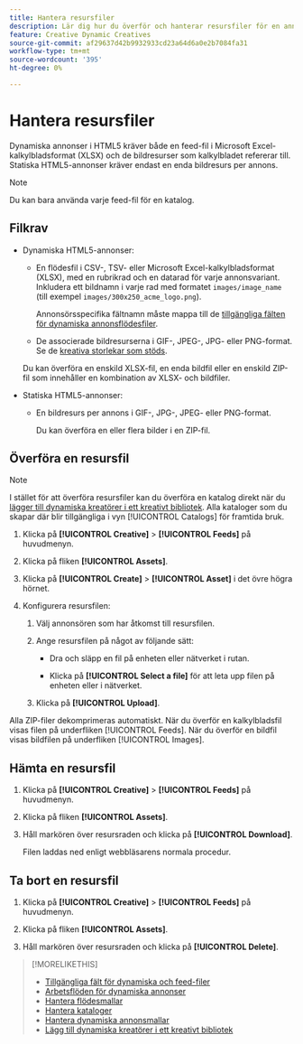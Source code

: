 ```yaml
---
title: Hantera resursfiler
description: Lär dig hur du överför och hanterar resursfiler för en annonsörer.
feature: Creative Dynamic Creatives
source-git-commit: af29637d42b9932933cd23a64d6a0e2b7084fa31
workflow-type: tm+mt
source-wordcount: '395'
ht-degree: 0%

---
```


# Hantera resursfiler

Dynamiska annonser i HTML5 kräver både en feed-fil i Microsoft Excel-kalkylbladsformat (XLSX) och de bildresurser som kalkylbladet refererar till. Statiska HTML5-annonser kräver endast en enda bildresurs per annons.


>[!NOTE]
>
> Du kan bara använda varje feed-fil för en katalog.

## Filkrav

* Dynamiska HTML5-annonser:

   * En flödesfil i CSV-, TSV- eller Microsoft Excel-kalkylbladsformat (XLSX), med en rubrikrad och en datarad för varje annonsvariant. Inkludera ett bildnamn i varje rad med formatet `images/image_name` (till exempel `images/300x250_acme_logo.png`).

     Annonsörsspecifika fältnamn måste mappa till de [tillgängliga fälten för dynamiska annonsflödesfiler](/help/creative/appendix-available-feed-fields.md).

   * De associerade bildresurserna i GIF-, JPEG-, JPG- eller PNG-format.<!-- Is this true: The maximum file size is two (2) MB. --> Se de [kreativa storlekar som stöds](/help/creative/creative-libraries/creative-sizes.md).

  Du kan överföra en enskild XLSX-fil, en enda bildfil eller en enskild ZIP-fil som innehåller en kombination av XLSX- och bildfiler.<!-- Check w/eng re any limitations or best practices WRT number of files and filesize allowed -->

* Statiska HTML5-annonser:

   * En bildresurs per annons i GIF-, JPG-, JPEG- eller PNG-format.

     Du kan överföra en eller flera bilder i en ZIP-fil.<!-- Check w/eng re any limitations or best practices WRT number of files and filesize allowed -->

## Överföra en resursfil

>[!NOTE]
>
>I stället för att överföra resursfiler kan du överföra en katalog direkt när du [lägger till dynamiska kreatörer i ett kreativt bibliotek](/help/creative/creative-libraries/creative-add-dynamic.md). Alla kataloger som du skapar där blir tillgängliga i vyn [!UICONTROL Catalogs] för framtida bruk.

1. Klicka på **[!UICONTROL Creative]** > **[!UICONTROL Feeds]** på huvudmenyn.

1. Klicka på fliken **[!UICONTROL Assets]**.

1. Klicka på **[!UICONTROL Create]** > **[!UICONTROL Asset]** i det övre högra hörnet.

1. Konfigurera resursfilen:

   1. Välj annonsören som har åtkomst till resursfilen.

   1. Ange resursfilen på något av följande sätt:

      * Dra och släpp en fil på enheten eller nätverket i rutan.

      * Klicka på **[!UICONTROL Select a file]** för att leta upp filen på enheten eller i nätverket.

   1. Klicka på **[!UICONTROL Upload]**.

Alla ZIP-filer dekomprimeras automatiskt. När du överför en kalkylbladsfil visas filen på underfliken [!UICONTROL Feeds]. När du överför en bildfil visas bildfilen på underfliken [!UICONTROL Images].

## Hämta en resursfil

1. Klicka på **[!UICONTROL Creative]** > **[!UICONTROL Feeds]** på huvudmenyn.

1. Klicka på fliken **[!UICONTROL Assets]**.

1. Håll markören över resursraden och klicka på **[!UICONTROL Download]**.

   Filen laddas ned enligt webbläsarens normala procedur.

## Ta bort en resursfil

1. Klicka på **[!UICONTROL Creative]** > **[!UICONTROL Feeds]** på huvudmenyn.

1. Klicka på fliken **[!UICONTROL Assets]**.

1. Håll markören över resursraden och klicka på **[!UICONTROL Delete]**.

>[!MORELIKETHIS]
>
>* [Tillgängliga fält för dynamiska och feed-filer](/help/creative/appendix-available-feed-fields.md)
>* [Arbetsflöden för dynamiska annonser](/help/creative/introduction/workflow-dynamic-ads.md)
>* [Hantera flödesmallar](/help/creative/feeds/feed-template-manage.md)
>* [Hantera kataloger](/help/creative/feeds/catalog-manage.md)
>* [Hantera dynamiska annonsmallar](/help/creative/ad-templates/ad-template-manage.md)
>* [Lägg till dynamiska kreatörer i ett kreativt bibliotek](/help/creative/creative-libraries/creative-add-dynamic.md)
